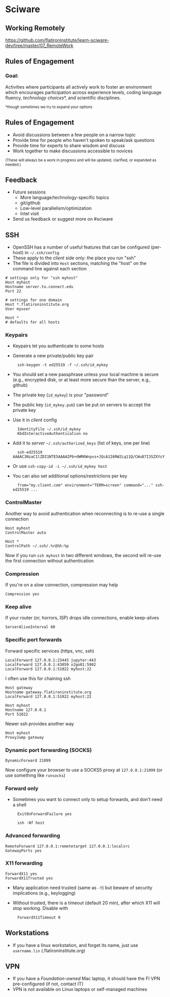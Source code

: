 # Sciware

## Working Remotely

https://github.com/flatironinstitute/learn-sciware-dev/tree/master/07_RemoteWork


## Rules of Engagement

### Goal: 

Activities where participants all actively work to foster an environment which encourages participation across experience levels, coding language fluency, *technology choices*\*, and scientific disciplines.

<small>\*though sometimes we try to expand your options</small>


## Rules of Engagement

- Avoid discussions between a few people on a narrow topic
- Provide time for people who haven't spoken to speak/ask questions
- Provide time for experts to share wisdom and discuss 
- Work together to make discussions accessible to novices

<small>
(These will always be a work in progress and will be updated, clarified, or expanded as needed.)
</small>


## Feedback

- Future sessions
   - More language/technology-specific topics
   - git/github
   - Low-level parallelism/optimization
   - Intel visit
- Send us feedback or suggest more on #sciware



## SSH

* OpenSSH has a number of useful features that can be configured (per-host) in `~/.ssh/config`
* These apply to the *client* side only: the place you run "ssh"
* The file is divided into `Host` sections, matching the "host" on the command line against each section

```
# settings only for "ssh myhost"
Host myhost
Hostname server.to.connect.edu
Port 22

# settings for one domain
Host *.flatironinstitute.org
User myuser

Host *
# defaults for all hosts
```


### Keypairs

* Keypairs let you authenticate to some hosts
* Generate a new private/public key pair

        ssh-keygen -t ed25519 -f ~/.ssh/id_mykey

* You should set a new passphrase unless your local machine is secure (e.g., encrypted disk, or at least more secure than the server, e.g., github)
* The private key (`id_mykey`) is your "password"
* The public key (`id_mykey.pub`) can be put on servers to accept the private key


* Use it in *client* config

        IdentityFile ~/.ssh/id_mykey
        KbdInteractiveAuthentication no

* Add it to *server* `~/.ssh/authorized_keys` (list of keys, one per line)

        ssh-ed25519 AAAAC3NzaC1lZDI1NTE5AAAAIP6+dWRKWnpvs+JQcA1I6RW2Lq11Q/CWu87I3SZXYsYw

* Or use `ssh-copy-id -i ~/.ssh/id_mykey host`
* You can also set additional options/restrictions per key

        from="my.client.com" environment="TERM=screen" command="..." ssh-ed25519 ...


### ControlMaster

Another way to avoid authentication when reconnecting is to re-use a single connection

```
Host myhost
ControlMaster auto

Host *
ControlPath ~/.ssh/.%r@%h:%p
```

Now if you run `ssh myhost` in two different windows, the second will re-use the first connection without authentication


### Compression

If you're on a *slow* connection, compression may help

```
Compression yes
```

### Keep alive

If your router (or, horrors, ISP) drops idle connections, enable keep-alives

```
ServerAliveInterval 60
```


### Specific port forwards

Forward specific services (https, vnc, ssh)

```
LocalForward 127.0.0.1:23443 jupyter:443
LocalForward 127.0.0.1:43059 x2go01:5902
LocalForward 127.0.0.1:51022 myhost:22
```

I often use this for chaining ssh

```
Host gateway
Hostname gateway.flatironinstitute.org
LocalForward 127.0.0.1:51022 myhost:22

Host myhost
Hostname 127.0.0.1
Port 51022
```

Newer ssh provides another way

```
Host myhost
ProxyJump gateway
```


### Dynamic port forwarding (SOCKS)

```
DynamicForward 21099
```

Now configure your browser to use a SOCKS5 proxy at `127.0.0.1:21099` (or use something like `runsocks`)

### Forward only

* Sometimes you want to connect only to setup forwards, and don't need a shell

        ExitOnForwardFailure yes

        ssh -Nf host


### Advanced forwarding

```
RemoteForward 127.0.0.1:remotetarget 127.0.0.1:localsrc
GatewayPorts yes
```

### X11 forwarding

```
ForwardX11 yes
ForwardX11Trusted yes
```

* Many application need trusted (same as `-Y`) but beware of security implications (e.g., keylogging)
* Without trusted, there is a timeout (default 20 min), after which X11 will stop working.  Disable with

        ForwardX11Timeout 0



## Workstations

* If you have a linux workstation, and forget its name, just use `username.lin` (.flatironinstitute.org)


## VPN

* If you have a *Foundation-owned* Mac laptop, it should have the FI VPN pre-configured (if not, contact IT)
* VPN is not available on Linux laptops or self-managed machines
